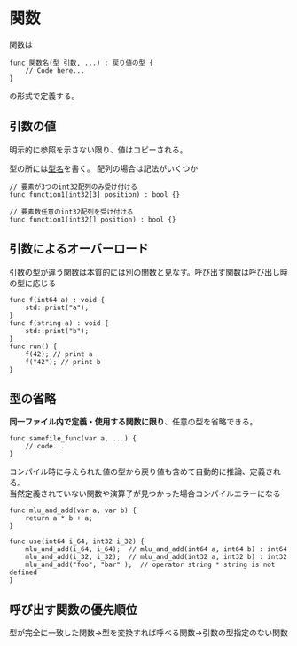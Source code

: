 # 関数
関数は
```
func 関数名(型 引数, ...) : 戻り値の型 {
    // Code here...
}
```
の形式で定義する。
## 引数の値
明示的に参照を示さない限り、値はコピーされる。

型の所には[型名](./type)を書く。
配列の場合は記法がいくつか
```
// 要素が3つのint32配列のみ受け付ける
func function1(int32[3] position) : bool {}

// 要素数任意のint32配列を受け付ける
func function1(int32[] position) : bool {}
```

## 引数によるオーバーロード
引数の型が違う関数は本質的には別の関数と見なす。呼び出す関数は呼び出し時の型に応じる
```
func f(int64 a) : void {
    std::print("a");
}
func f(string a) : void {
    std::print("b");
}
func run() {
    f(42); // print a
    f("42"); // print b
}
```

## 型の省略
**同一ファイル内で定義・使用する関数に限り**、任意の型を省略できる。
```
func samefile_func(var a, ...) {
    // code...
}
```
コンパイル時に与えられた値の型から戻り値も含めて自動的に推論、定義される。  
当然定義されていない関数や演算子が見つかった場合コンパイルエラーになる
```
func mlu_and_add(var a, var b) {
    return a * b + a;
}

func use(int64 i_64, int32 i_32) {
    mlu_and_add(i_64, i_64);  // mlu_and_add(int64 a, int64 b) : int64
    mlu_and_add(i_32, i_32);  // mlu_and_add(int32 a, int32 b) : int32
    mlu_and_add("foo", "bar" );  // operator string * string is not defined
}
```
## 呼び出す関数の優先順位
型が完全に一致した関数→型を変換すれば呼べる関数→引数の型指定のない関数
